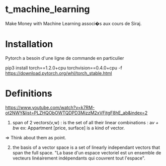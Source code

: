 # t_machine_learning
Make Money with Machine Learning associ�s aux cours de Siraj.


# Installation
Pytorch a besoin d'une ligne de commande en particulier

pip3 install torch==1.2.0+cpu torchvision==0.4.0+cpu -f https://download.pytorch.org/whl/torch_stable.html

# Definitions

https://www.youtube.com/watch?v=k7RM-ot2NWY&list=PLZHQObOWTQDPD3MizzM2xVFitgF8hE_ab&index=2

1. span of 2 vectors(v,w) : is the set of all their linear
combinations : a*v + b*w
 ex: Appartment [price, surface] is a kind of vector.

 => Think about them as point.

2. the basis of a vector space is a set of linearly independant vectors that span the full space.
"La base d'un espace vectoriel est un ensemble de vecteurs linéairement indépendants qui couvrent tout l'espace".
